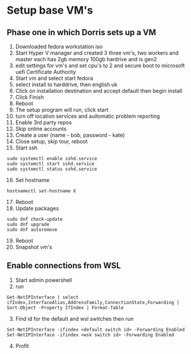 # Setup base VM's

## Phase one in which Dorris sets up a VM

1. Downloaded fedora workstation iso
2. Start Hyper V manager and created 3 three vm's, two workers and master
each has 2gb memory 100gb hardrive and is gen2
3. edit settings for vm's and set cpu's to 2 and secure boot to microsoft uefi
   Certificate Authority
4. Start vm and select start fedora
5. select install to harddrive, then english uk
6. Click on installation destination and accept default then begin install
7. Click Finish
8. Reboot
9. The setup program will run, click start
10. turn off location services and auitomatic problem reporting
11. Enable 3rd party repos
12. Skip online accounts
13. Create a user (name - bob, password - kate)
14. Close setup, skip tour, reboot
15. Start ssh
```
sudo systemctl enable sshd.service
sudo systemctl start sshd.service
sudo systemctl status sshd.service
```
16. Set hostname
```
hostnamectl set-hostname X
```
17. Reboot
18. Update packages
```
sudo dnf check-update
sudo dnf upgrade
sudo dnf autoremove
```
19. Reboot
20. Snapshot vm's

## Enable connections from WSL

1. Start admin powershell
2. run 

```
Get-NetIPInterface | select ifIndex,InterfaceAlias,AddressFamily,ConnectionState,Forwarding | Sort-Object -Property IfIndex | Format-Table
```
3. Find id for the default and wsl switches then run
```
Set-NetIPInterface -ifindex <default switch id> -Forwarding Enabled
Set-NetIPInterface -ifindex <wsk switch id> -Forwarding Enabled
```
4. Profit

